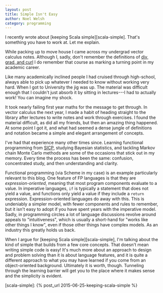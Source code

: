 ```yaml
---
layout: post
title: Simple Isn't Easy
author: Noel Welsh
category: programming
---
```


I recently wrote about [keeping Scala simple][scala-simple]. That's something you have to work at. Let me explain.

While packing up to move house I came across my undergrad vector calculus notes. Although I, sadly, don't remember the definitions of [div, grad, and curl][operators] I do remember that course as marking a turning point in my academic career.

<!-- break -->

Like many academically inclined people I had cruised through high-school, always able to pick up whatever I needed to know without working very hard. When I got to University the jig was up. The material was difficult enough that I couldn't just absorb it by sitting in lectures---I had to actually work! You can imagine my shock.

It took nearly failing first year maths for the message to get through. In vector calculus the next year, I made a habit of heading straight to the library after lectures to write notes and work through exercises. I found the material difficult, as did all my friends, but then an amazing thing happened. At some point I got it, and what had seemed a dense jungle of definitions and notation became a simple and elegant arrangement of concepts.

I've had that experience many other times since. Learning functional programming from [SICP][sicp], studying Bayesian statistics, and tackling Markov chain Monte Carlo methods are some of the occasions that stick out in my memory. Every time the process has been the same: confusion, concentrated study, and then understanding and clarity.

Functional programming (via Scheme in my case) is an example particularly relevant to this blog. One feature of FP languages is that they are *expression-oriented*, meaning that most program components evaluate to a value. In imperative languages, `if` is typically a statement that does not yield a value, and functions only yield a value if they include a `return` expression. Expression-oriented languages do away with this. This is undeniably a simpler model, with fewer components and rules to remember, but it isn't easy to adopt if you have spent years with the imperative model. Sadly, in programming circles a lot of language discussions revolve around appeals to "intuitiveness", which is usually a short-hand for "works like other things I know", even if those other things have complex models. As an industry this greatly holds us back.

When I argue for [keeping Scala simple][scala-simple], I'm talking about the kind of simple that builds from a few core concepts. That doesn't mean writing simple code is easy! It's much more about an approach to design and problem solving than it is about language features, and it is quite a different approach to what you may have learned if you come from an object-oriented background. Ultimately it is worth, though. Tunneling through the learning barrier will get you to the place where it makes sense and the simplicity is evident.

[operators]: https://en.wikipedia.org/wiki/Vector_calculus_identities#Operator_notations
[sicp]: https://mitpress.mit.edu/sicp/
[scala-simple]: {% post_url 2015-06-25-keeping-scala-simple %}
